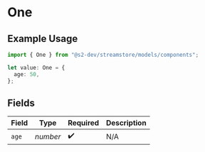# One

## Example Usage

```typescript
import { One } from "@s2-dev/streamstore/models/components";

let value: One = {
  age: 50,
};
```

## Fields

| Field              | Type               | Required           | Description        |
| ------------------ | ------------------ | ------------------ | ------------------ |
| `age`              | *number*           | :heavy_check_mark: | N/A                |